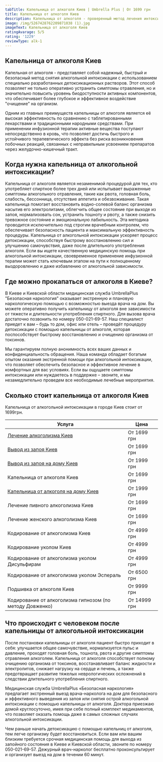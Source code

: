 ```yaml
---
tabTitle: Капельница от алкоголя Киев | Umbrella Plus | От 1699 грн
title: Капельница от алкоголя Киев
description: Капельница от алкоголя - проверенный метод лечения интоксикации
image: /img/5267428762209871038 (1).jpg
imageText: Капельница от алкоголя Киев
ratingAvarage: 5/5
rating: '1229'
reviewType: alk-1
---
```


## Капельница от алкоголя Киев

Капельная от алкоголя - представляет собой надежный, быстрый и безопасный метод снятия алкогольной интоксикации с использованием специально разработанных детоксикационных растворов. Этот способ позволяет не только оперативно устранить симптомы отравления, но и значительно повысить уровень биодоступности активных компонентов, что обеспечивает более глубокое и эффективное воздействие "очищение" на организм.

Одним из главных преимуществ капельницы от алкоголя является её высокая эффективность по сравнению с таблетированными лекарствами и традиционными народными средствами. При применении инфузионной терапии активные вещества поступают непосредственно в кровь, что позволяет достичь быстрого и устойчивого терапевтического эффекта без риска возникновения побочных реакций, связанных с неправильным усвоением препаратов через желудочно-кишечный тракт.

## Когда нужна капельница от алкогольной интоксикации?

Капельница от алкоголя является незаменимой процедурой для тех, кто употребляет спиртное более трех дней или испытывает выраженные симптомы алкогольного отравления, такие как рвота, головная боль, слабость, бессонница, отсутствие аппетита и обезвоживание. Такая капельница помогает восстановить водно-солевой баланс организма насытив его электролитами, облегчить общее состояние при выходе из запоя, нормализовать сон, устранить тошноту и рвоту, а также снизить тревожное состояние и эмоциональную лабильность. Эта методика проводится исключительно под строгим врачебным контролем, что обеспечивает безопасность пациента и максимальную эффективность процедуры. Капельница от алкогольной интоксикации ускоряет процесс детоксикации, способствуя быстрому восстановлению сил и улучшению самочувствия, даже после длительного употребления алкоголя. Если вы ищете качественную медицинскую помощь при алкогольной интоксикации, своевременное применение инфузионной терапии может стать ключевым этапом на пути к полноценному выздоровлению и даже избавлению от алкогольной зависимости.

## Где можно прокапаться от алкоголя в Киеве?

В Киеве и Киевской области медицинская служба UmbrellaPlus "Безопасная наркология" оказывает экстренную и плановую наркологическую помощью с возможностью выезда врача на дом. Вы можете оперативно получить капельницу от алкоголя вне зависимости от тяжести и длительности употребления спиртного. Для вызова врача достаточно позвонить по номеру 050-021-69-57. Наш специалист приедет к вам – будь то дом, офис или отель – проведёт процедуру детоксикации с помощью капельницы от алкоголя, которая поспособствует быстрому восстановлению и очищению организма от токсинов.

Мы гарантируем полную анонимность всех ваших данных и конфиденциальность обращения. Наша команда обладает богатым опытом оказания экстренной помощи при алкогольной интоксикации, что позволяет обеспечить безопасное и эффективное лечение в комфортных для вас условиях. Если вы ощущаете симптомы интоксикации или нуждаетесь в поддержке – звоните, и мы незамедлительно проведем все необходимые лечебные мероприятия.

## Сколько стоит капельница от алкоголя Киев

Капельница от алкогольной интоксикации в городе Киев стоит от 1699грн.

| Услуга                                                                                                       | Цена         |
| ------------------------------------------------------------------------------------------------------------ | ------------ |
| [Лечение алкоголизма Киев](https://umbrella-plus.com.ua/kiev/lechenie-alkogolizma-kiev/)                     | От 1699 грн  |
| [Вывод из запоя Киев](https://umbrella-plus.com.ua/kiev/vivod-iz-zapoia-kiev/)                               | От 1699 грн  |
| [Вывод из запоя на дому Киев](https://umbrella-plus.com.ua/kiev/vivod-iz-zapoia-na-domy-kiev/)               | От 1999 грн  |
| Капельница от алкоголя Киев                                                                                  | От 1699 грн  |
| [Капельница от алкоголя на дому Киев](https://umbrella-plus.com.ua/kiev/kapelnica_ot_alkogola_na_domy_kiev/) | От 1999 грн  |
| Лечение пивного алкоголизма Киев                                                                             | От 1699 грн  |
| Лечение женского алкоголизма Киев                                                                            | От 1699 грн  |
| Кодирование от алкоголизма Киев                                                                              | От 4999 грн  |
| Кодирование уколом Киев                                                                                      | От 4999 грн  |
| Кодирование от алкоголизма уколом Дисульфирам                                                                | От 4999 грн  |
| Кодирование от алкоголизма уколом Эспераль                                                                   | От 6500 грн  |
| Подшивка от алкоголя Киев                                                                                    | От 9999 грн  |
| Кодирование от алкоголизма гипнозом (по методу Довженко)                                                     | От 14999 грн |

## Что происходит с человеком после капельницы от алкогольной интоксикации

После постановки капельницы от алкоголя пациент быстро приходит в себя: улучшается общее самочувствие, нормализуется пульс и давление, проходят головная боль, тошнота, рвота и другие симптомы отравления алкоголем. Капельница от алкоголя способствует полному очищению организма от токсинов, восстанавливает баланс жидкости и электролитов, снижает нагрузку на сердце и печень, а также предотвращает развитие тяжелых неврологических осложнений в следствии длительного употребления спиртного.

Медицинская служба UmbrellaPlus «Безопасная наркология» предлагает экстренный выезд врача-нарколога на дом для безопасного и эффективного выведения из запоя или снятия острой алкогольной интоксикации с помощью капельницы от алкоголя. Доктора приезжаю домой круглосуточно, имея при себе полный комплект медикаментов, что позволяет оказать помощь даже в самых сложных случаях алкогольной интоксикации.

Чем раньше начать детоксикацию с помощью капельниц от алкоголя, тем легче организму будет восстановиться. Если вам или вашим близким требуется срочная медицинская помощь для выхода из запойного состояния в Киеве и Киевской области, звоните по номеру 050-021-69-57. Дежурный врач-нарколог бесплатно проконсультирует и организует выезд на дом в течении 60 минут.
